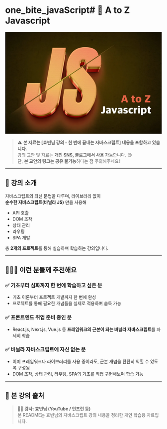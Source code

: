 # one_bite_javaScript# 📘 A to Z Javascript

![Javascript](./image.png)

> ⚠️ **본 자료는 [효빈님 강의 - 한 번에 끝내는 자바스크립트] 내용을 포함하고 있습니다.**  
> 강의 교안 및 자료는 **개인 SNS, 블로그에서 사용 가능**합니다. 😊  
> 단, **본 교안의 링크는 공유 불가능**하다는 점 주의해주세요!

---

## 🧐 강의 소개

자바스크립트의 최신 문법을 다루며, 라이브러리 없이  
**순수한 자바스크립트(바닐라 JS)** 만을 사용해

- API 호출
- DOM 조작
- 상태 관리
- 라우팅
- SPA 개발

총 **2개의 프로젝트**를 통해 실습하며 학습하는 강의입니다.

---

## 🙋🏻‍♀️ 이런 분들께 추천해요

### ✅ 기초부터 심화까지 한 번에 학습하고 싶은 분

- 기초 이론부터 프로젝트 개발까지 한 번에 완성
- 프로젝트를 통해 필요한 개념들을 실제로 적용하며 습득 가능

### ✅ 프론트엔드 취업 준비 중인 분

- React.js, Next.js, Vue.js 등 **프레임워크의 근본이 되는 바닐라 자바스크립트**를 자세히 학습

### ✅ 바닐라 자바스크립트에 자신 없는 분

- 이미 프레임워크나 라이브러리를 사용 중이라도, 근본 개념을 탄탄히 익힐 수 있도록 구성됨
- DOM 조작, 상태 관리, 라우팅, SPA의 기초를 직접 구현해보며 학습 가능

---

## 📌 본 강의 출처

> 🧑‍🏫 **강사: 효빈님 (YouTube / 인프런 등)**  
> 본 README는 효빈님의 자바스크립트 강의 내용을 정리한 개인 학습용 자료입니다.
